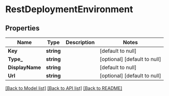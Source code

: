 # RestDeploymentEnvironment

## Properties
Name | Type | Description | Notes
------------ | ------------- | ------------- | -------------
**Key** | **string** |  | [default to null]
**Type_** | **string** |  | [optional] [default to null]
**DisplayName** | **string** |  | [default to null]
**Url** | **string** |  | [optional] [default to null]

[[Back to Model list]](../README.md#documentation-for-models) [[Back to API list]](../README.md#documentation-for-api-endpoints) [[Back to README]](../README.md)

